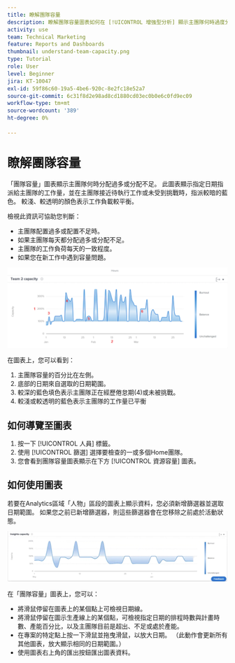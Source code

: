 ```yaml
---
title: 瞭解團隊容量
description: 瞭解團隊容量圖表如何在 [!UICONTROL 增強型分析] 顯示主團隊何時過度分配或分配不足。
activity: use
team: Technical Marketing
feature: Reports and Dashboards
thumbnail: understand-team-capacity.png
type: Tutorial
role: User
level: Beginner
jira: KT-10047
exl-id: 59f86c60-19a5-4be6-920c-8e2fc18e52a7
source-git-commit: 6c31f8d2e98ad8cd1880cd03ec0b0e6c0fd9ec09
workflow-type: tm+mt
source-wordcount: '389'
ht-degree: 0%

---
```


# 瞭解團隊容量

「團隊容量」圖表顯示主團隊何時分配過多或分配不足。 此圖表顯示指定日期指派給主團隊的工作量，並在主團隊接近待執行工作或未受到挑戰時，指派較暗的藍色。 較淺、較透明的顏色表示工作負載較平衡。

檢視此資訊可協助您判斷：

* 主團隊配置過多或配置不足時。
* 如果主團隊每天都分配過多或分配不足。
* 主團隊的工作負荷每天的一致程度。
* 如果您在新工作中遇到容量問題。

![此影像顯示團隊容量圖表，其數字位於下列專案符號說明的區域](assets/section-3-4.png)

在圖表上，您可以看到：

1. 主團隊容量的百分比在左側。
1. 底部的日期來自選取的日期範圍。
1. 較深的藍色填色表示主團隊正在經歷倦怠期(4)或未被挑戰。
1. 較淺或較透明的藍色表示主團隊的工作量已平衡

## 如何導覽至圖表

1. 按一下 [!UICONTROL 人員] 標籤。
1. 使用 [!UICONTROL 篩選] 選擇要檢查的一或多個Home團隊。
1. 您會看到團隊容量圖表顯示在下方 [!UICONTROL 資源容量] 圖表。

## 如何使用圖表

若要在Analytics區域「人物」區段的圖表上顯示資料，您必須新增篩選器並選取日期範圍。 如果您之前已新增篩選器，則這些篩選器會在您移除之前處於活動狀態。

![顯示團隊容量圖表的影像](assets/section-3-5.png)

在「團隊容量」圖表上，您可以：

* 將滑鼠停留在圖表上的某個點上可檢視日期線。
* 將滑鼠停留在圖示生產線上的某個點，可檢視指定日期的排程時數與計畫時數、產能百分比，以及主團隊目前是超出、不足或處於產能。
* 在專案的特定點上按一下滑鼠並拖曳滑鼠，以放大日期。 （此動作會更新所有其他圖表，放大顯示相同的日期範圍。）
* 使用圖表右上角的匯出按鈕匯出圖表資料。
